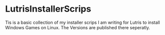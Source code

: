 # LutrisInstallerScrips

Tis is a basic collection of my installer scrips I am writing for Lutris to install Windows Games on Linux. The Versions are published there seperatly. 

